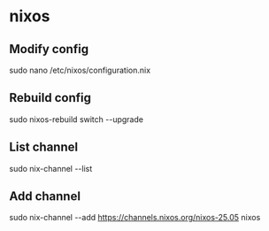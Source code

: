 # nixos

## Modify config
sudo nano /etc/nixos/configuration.nix
## Rebuild config
sudo nixos-rebuild switch --upgrade
## List channel
sudo nix-channel --list
## Add channel
sudo nix-channel --add https://channels.nixos.org/nixos-25.05 nixos

